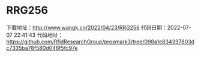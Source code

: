 # RRG256
下载地址：http://www.wangk.cn/2022/04/23/RRG256
代码日期：2022-07-07 22:41:43
代码地址：https://github.com/RfidResearchGroup/proxmark3/tree/098a1e834337803dc7335ba78f580d046f5fc97e
